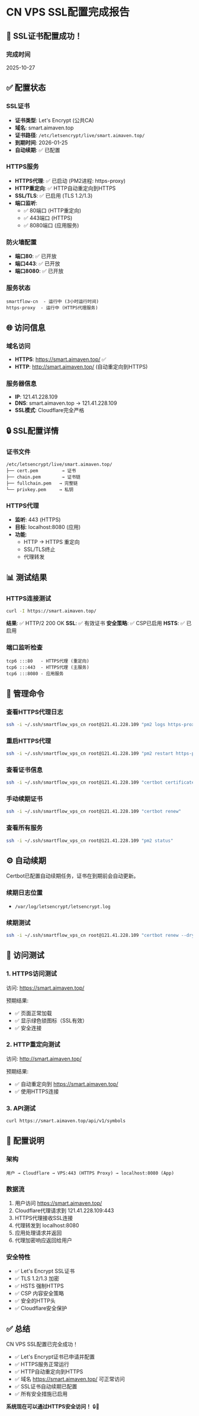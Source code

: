 # CN VPS SSL配置完成报告

## 🎉 SSL证书配置成功！

### 完成时间
2025-10-27

## ✅ 配置状态

### SSL证书
- **证书类型**: Let's Encrypt (公共CA)
- **域名**: smart.aimaven.top
- **证书路径**: `/etc/letsencrypt/live/smart.aimaven.top/`
- **到期时间**: 2026-01-25
- **自动续期**: ✅ 已配置

### HTTPS服务
- **HTTPS代理**: ✅ 已启动 (PM2进程: https-proxy)
- **HTTP重定向**: ✅ HTTP自动重定向到HTTPS
- **SSL/TLS**: ✅ 已启用 (TLS 1.2/1.3)
- **端口监听**:
  - ✅ 80端口 (HTTP重定向)
  - ✅ 443端口 (HTTPS)
  - ✅ 8080端口 (应用服务)

### 防火墙配置
- **端口80**: ✅ 已开放
- **端口443**: ✅ 已开放
- **端口8080**: ✅ 已开放

### 服务状态
```
smartflow-cn  - 运行中 (3小时运行时间)
https-proxy  - 运行中 (HTTPS代理服务)
```

## 🌐 访问信息

### 域名访问
- **HTTPS**: https://smart.aimaven.top/ ✅
- **HTTP**: http://smart.aimaven.top/ (自动重定向到HTTPS)

### 服务器信息
- **IP**: 121.41.228.109
- **DNS**: smart.aimaven.top → 121.41.228.109
- **SSL模式**: Cloudflare完全严格

## 🔒 SSL配置详情

### 证书文件
```
/etc/letsencrypt/live/smart.aimaven.top/
├── cert.pem         → 证书
├── chain.pem        → 证书链
├── fullchain.pem   → 完整链
└── privkey.pem     → 私钥
```

### HTTPS代理
- **监听**: 443 (HTTPS)
- **目标**: localhost:8080 (应用)
- **功能**:
  - HTTP → HTTPS 重定向
  - SSL/TLS终止
  - 代理转发

## 📊 测试结果

### HTTPS连接测试
```bash
curl -I https://smart.aimaven.top/
```
**结果**: ✅ HTTP/2 200 OK
**SSL**: ✅ 有效证书
**安全策略**: ✅ CSP已启用
**HSTS**: ✅ 已启用

### 端口监听检查
```
tcp6 :::80   - HTTPS代理 (重定向)
tcp6 :::443  - HTTPS代理 (主服务)
tcp6 :::8080 - 应用服务
```

## 🔧 管理命令

### 查看HTTPS代理日志
```bash
ssh -i ~/.ssh/smartflow_vps_cn root@121.41.228.109 "pm2 logs https-proxy"
```

### 重启HTTPS代理
```bash
ssh -i ~/.ssh/smartflow_vps_cn root@121.41.228.109 "pm2 restart https-proxy"
```

### 查看证书信息
```bash
ssh -i ~/.ssh/smartflow_vps_cn root@121.41.228.109 "certbot certificates"
```

### 手动续期证书
```bash
ssh -i ~/.ssh/smartflow_vps_cn root@121.41.228.109 "certbot renew"
```

### 查看所有服务
```bash
ssh -i ~/.ssh/smartflow_vps_cn root@121.41.228.109 "pm2 status"
```

## ⚙️ 自动续期

Certbot已配置自动续期任务，证书在到期前会自动更新。

### 续期日志位置
- `/var/log/letsencrypt/letsencrypt.log`

### 续期测试
```bash
ssh -i ~/.ssh/smartflow_vps_cn root@121.41.228.109 "certbot renew --dry-run"
```

## 🎯 访问测试

### 1. HTTPS访问测试
访问: https://smart.aimaven.top/

预期结果:
- ✅ 页面正常加载
- ✅ 显示绿色锁图标（SSL有效）
- ✅ 安全连接

### 2. HTTP重定向测试
访问: http://smart.aimaven.top/

预期结果:
- ✅ 自动重定向到 https://smart.aimaven.top/
- ✅ 使用HTTPS连接

### 3. API测试
```bash
curl https://smart.aimaven.top/api/v1/symbols
```

## 📝 配置说明

### 架构
```
用户 → Cloudflare → VPS:443 (HTTPS Proxy) → localhost:8080 (App)
```

### 数据流
1. 用户访问 https://smart.aimaven.top/
2. Cloudflare代理请求到 121.41.228.109:443
3. HTTPS代理接收SSL连接
4. 代理转发到 localhost:8080
5. 应用处理请求并返回
6. 代理加密响应返回给用户

### 安全特性
- ✅ Let's Encrypt SSL证书
- ✅ TLS 1.2/1.3 加密
- ✅ HSTS 强制HTTPS
- ✅ CSP 内容安全策略
- ✅ 安全的HTTP头
- ✅ Cloudflare安全保护

## ✅ 总结

CN VPS SSL配置已完全成功！

- ✅ Let's Encrypt证书已申请并配置
- ✅ HTTPS服务正常运行
- ✅ HTTP自动重定向到HTTPS
- ✅ 域名 https://smart.aimaven.top/ 可正常访问
- ✅ SSL证书自动续期已配置
- ✅ 所有安全措施已启用

**系统现在可以通过HTTPS安全访问！** 🔒🎉

